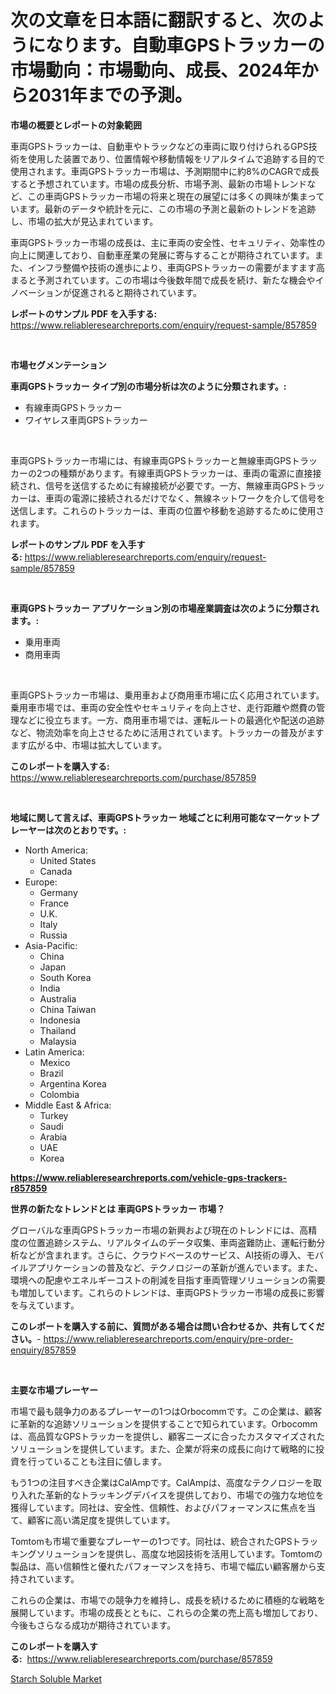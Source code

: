 <p><h1>次の文章を日本語に翻訳すると、次のようになります。自動車GPSトラッカーの市場動向：市場動向、成長、2024年から2031年までの予測。</h1></p><p><strong>市場の概要とレポートの対象範囲</strong></p>
<p><p>車両GPSトラッカーは、自動車やトラックなどの車両に取り付けられるGPS技術を使用した装置であり、位置情報や移動情報をリアルタイムで追跡する目的で使用されます。車両GPSトラッカー市場は、予測期間中に約8%のCAGRで成長すると予想されています。市場の成長分析、市場予測、最新の市場トレンドなど、この車両GPSトラッカー市場の将来と現在の展望には多くの興味が集まっています。最新のデータや統計を元に、この市場の予測と最新のトレンドを追跡し、市場の拡大が見込まれています。</p><p>車両GPSトラッカー市場の成長は、主に車両の安全性、セキュリティ、効率性の向上に関連しており、自動車産業の発展に寄与することが期待されています。また、インフラ整備や技術の進歩により、車両GPSトラッカーの需要がますます高まると予測されています。この市場は今後数年間で成長を続け、新たな機会やイノベーションが促進されると期待されています。</p></p>
<p><strong>レポートのサンプル PDF を入手する:</strong> <a href="https://www.reliableresearchreports.com/enquiry/request-sample/857859">https://www.reliableresearchreports.com/enquiry/request-sample/857859</a></p>
<p>&nbsp;</p>
<p><strong>市場セグメンテーション</strong></p>
<p><strong>車両GPSトラッカー タイプ別の市場分析は次のように分類されます。:</strong></p>
<p><ul><li>有線車両GPSトラッカー</li><li>ワイヤレス車両GPSトラッカー</li></ul></p>
<p>&nbsp;</p>
<p><p>車両GPSトラッカー市場には、有線車両GPSトラッカーと無線車両GPSトラッカーの2つの種類があります。有線車両GPSトラッカーは、車両の電源に直接接続され、信号を送信するために有線接続が必要です。一方、無線車両GPSトラッカーは、車両の電源に接続されるだけでなく、無線ネットワークを介して信号を送信します。これらのトラッカーは、車両の位置や移動を追跡するために使用されます。</p></p>
<p><strong>レポートのサンプル PDF を入手する:</strong>&nbsp;<a href="https://www.reliableresearchreports.com/enquiry/request-sample/857859">https://www.reliableresearchreports.com/enquiry/request-sample/857859</a></p>
<p>&nbsp;</p>
<p><strong> 車両GPSトラッカー アプリケーション別の市場産業調査は次のように分類されます。:</strong></p>
<p><ul><li>乗用車両</li><li>商用車両</li></ul></p>
<p>&nbsp;</p>
<p><p>車両GPSトラッカー市場は、乗用車および商用車市場に広く応用されています。乗用車市場では、車両の安全性やセキュリティを向上させ、走行距離や燃費の管理などに役立ちます。一方、商用車市場では、運転ルートの最適化や配送の追跡など、物流効率を向上させるために活用されています。トラッカーの普及がますます広がる中、市場は拡大しています。</p></p>
<p><strong>このレポートを購入する:</strong>&nbsp; <a href="https://www.reliableresearchreports.com/purchase/857859">https://www.reliableresearchreports.com/purchase/857859</a></p>
<p>&nbsp;</p>
<p><strong>地域に関して言えば、車両GPSトラッカー 地域ごとに利用可能なマーケットプレーヤーは次のとおりです。:</strong></p>
<p><ul>
    <li>
        North America:
        <ul>
            <li>United States</li>
            <li>Canada</li>
        </ul>
    </li>
    <li>
        Europe:
        <ul>
            <li>Germany</li>
            <li>France</li>
            <li>U.K.</li>
            <li>Italy</li>
            <li>Russia</li>
        </ul>
    </li>
    <li>
        Asia-Pacific:
        <ul>
            <li>China</li>
            <li>Japan</li>
            <li>South Korea</li>
            <li>India</li>
            <li>Australia</li>
            <li>China Taiwan</li>
            <li>Indonesia</li>
            <li>Thailand</li>
            <li>Malaysia</li>
        </ul>
    </li>
    <li>
        Latin America:
        <ul>
            <li>Mexico</li>
            <li>Brazil</li>
            <li>Argentina Korea</li>
            <li>Colombia</li>
        </ul>
    </li>
    <li>
        Middle East & Africa:
        <ul>
            <li>Turkey</li>
            <li>Saudi</li>
            <li>Arabia</li>
            <li>UAE</li>
            <li>Korea</li>
        </ul>
    </li>
    </ul></p>
<p><strong><a href="https://www.reliableresearchreports.com/vehicle-gps-trackers-r857859">https://www.reliableresearchreports.com/vehicle-gps-trackers-r857859</a></strong>&nbsp;</p>
<p><strong>世界の新たなトレンドとは 車両GPSトラッカー 市場？</strong></p>
<p><p>グローバルな車両GPSトラッカー市場の新興および現在のトレンドには、高精度の位置追跡システム、リアルタイムのデータ収集、車両盗難防止、運転行動分析などが含まれます。さらに、クラウドベースのサービス、AI技術の導入、モバイルアプリケーションの普及など、テクノロジーの革新が進んでいます。また、環境への配慮やエネルギーコストの削減を目指す車両管理ソリューションの需要も増加しています。これらのトレンドは、車両GPSトラッカー市場の成長に影響を与えています。</p></p>
<p><strong>このレポートを購入する前に、質問がある場合は問い合わせるか、共有してください。</strong>- <a href="https://www.reliableresearchreports.com/enquiry/pre-order-enquiry/857859">https://www.reliableresearchreports.com/enquiry/pre-order-enquiry/857859</a></p>
<p>&nbsp;</p>
<p><strong>主要な市場プレーヤー</strong></p>
<p><p>市場で最も競争力のあるプレーヤーの1つはOrbocommです。この企業は、顧客に革新的な追跡ソリューションを提供することで知られています。Orbocommは、高品質なGPSトラッカーを提供し、顧客ニーズに合ったカスタマイズされたソリューションを提供しています。また、企業が将来の成長に向けて戦略的に投資を行っていることも注目に値します。</p><p>もう1つの注目すべき企業はCalAmpです。CalAmpは、高度なテクノロジーを取り入れた革新的なトラッキングデバイスを提供しており、市場での強力な地位を獲得しています。同社は、安全性、信頼性、およびパフォーマンスに焦点を当て、顧客に高い満足度を提供しています。</p><p>Tomtomも市場で重要なプレーヤーの1つです。同社は、統合されたGPSトラッキングソリューションを提供し、高度な地図技術を活用しています。Tomtomの製品は、高い信頼性と優れたパフォーマンスを持ち、市場で幅広い顧客層から支持されています。</p><p>これらの企業は、市場での競争力を維持し、成長を続けるために積極的な戦略を展開しています。市場の成長とともに、これらの企業の売上高も増加しており、今後もさらなる成功が期待されています。</p></p>
<p><strong>このレポートを購入する:</strong>&nbsp;&nbsp;<a href="https://www.reliableresearchreports.com/purchase/857859">https://www.reliableresearchreports.com/purchase/857859</a></p>
<p><p><a href="https://copper-carbon-84f.notion.site/Starch-Soluble-Market-Size-Global-Industry-Overview-Market-Segmentation-and-Forecast-2024-to-2031-9bde79c3464346f888720949caeabf6e">Starch Soluble Market</a></p></p>